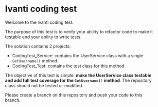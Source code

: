 # Ivanti coding test #

Welcome to the Ivanti coding test.

The purpose of this test is to verify your ability to refactor code to make it testable and your ability to write tests.

The solution contains 2 projects:
* CodingTest_Service: contains the UserService class with a single `GetUsername()` method
* CodingTest_Test: contains the test class for this method

The objective of this test is simple: **make the UserService class testable and add full test coverage for the `GetUsername()` method**. The repository class should not be tested or modified.

Please create a branch on this repository and push your code to this branch.
